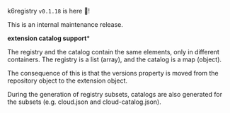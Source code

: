 k6registry `v0.1.18` is here 🎉!

This is an internal maintenance release.

**extension catalog support***

The registry and the catalog contain the same elements, only in different containers. The registry is a list (array), and the catalog is a map (object).

The consequence of this is that the versions property is moved from the repository object to the extension object.

During the generation of registry subsets, catalogs are also generated for the subsets (e.g. cloud.json and cloud-catalog.json).
